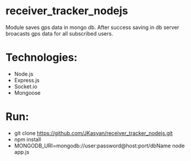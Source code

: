 # receiver_tracker_nodejs
Module saves gps data in mongo db.
After success saving in db server broacasts
gps data for all subscribed users.

# Technologies:
 - Node.js
 - Express.js
 - Socket.io
 - Mongoose

# Run:
 - git clone https://github.com/JKasyan/receiver_tracker_nodejs.git
 - npm install
 - MONGODB_URI=mongodb://user:password@host:port/dbName node app.js
